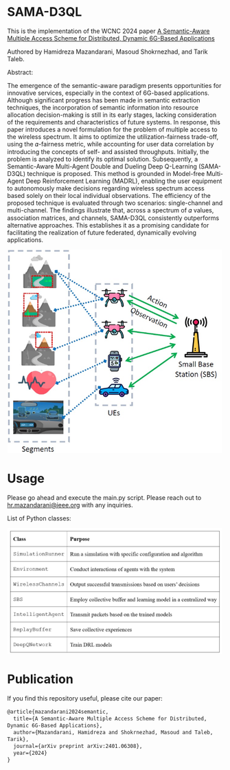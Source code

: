 # SAMA-D3QL

This is the implementation of the WCNC 2024 paper <a href="https://arxiv.org/html/2401.06308v1">A Semantic-Aware Multiple Access Scheme for Distributed, Dynamic 6G-Based Applications</a>

Authored by Hamidreza Mazandarani, Masoud Shokrnezhad, and Tarik Taleb.

Abstract:

The emergence of the semantic-aware paradigm presents opportunities for innovative services, especially in the context of 6G-based applications. Although significant progress has been made in semantic extraction techniques, the incorporation of semantic information into resource allocation decision-making is still in its early stages, lacking consideration of the requirements and characteristics of future systems. In response, this paper introduces a novel formulation for the problem of multiple access to the wireless spectrum. It aims to optimize the utilization-fairness trade-off, using the 𝛼-fairness metric, while accounting for user data correlation by introducing the concepts of self- and assisted throughputs. Initially, the problem is analyzed to identify its optimal solution. Subsequently, a Semantic-Aware Multi-Agent Double and Dueling Deep Q-Learning (SAMA-D3QL) technique is proposed. This method is grounded in Model-free Multi-Agent Deep Reinforcement Learning (MADRL), enabling the user equipment to autonomously make decisions regarding wireless spectrum access based solely on their local individual observations. The efficiency of the proposed technique is evaluated through two scenarios: single-channel and multi-channel. The findings illustrate that, across a spectrum of 𝛼 values, association matrices, and channels, SAMA-D3QL consistently outperforms alternative approaches. This establishes it as a promising candidate for facilitating the realization of future federated, dynamically evolving applications.

<img src="./architecture.jpg" width="500px"></img>

# Usage

Please go ahead and execute the main.py script. Please reach out to hr.mazandarani@ieee.org with any inquiries.

List of Python classes:

<img src="./classes.jpg" width="500px"></img>

# Publication
If you find this repository useful, please cite our paper:

```
@article{mazandarani2024semantic,
  title={A Semantic-Aware Multiple Access Scheme for Distributed, Dynamic 6G-Based Applications},
  author={Mazandarani, Hamidreza and Shokrnezhad, Masoud and Taleb, Tarik},
  journal={arXiv preprint arXiv:2401.06308},
  year={2024}
}
```
